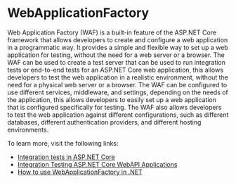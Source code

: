 # WebApplicationFactory

Web Application Factory (WAF) is a built-in feature of the ASP.NET Core framework that allows developers to create and configure a web application in a programmatic way. It provides a simple and flexible way to set up a web application for testing, without the need for a web server or a browser. The WAF can be used to create a test server that can be used to run integration tests or end-to-end tests for an ASP.NET Core web application, this allows developers to test the web application in a realistic environment, without the need for a physical web server or a browser. The WAF can be configured to use different services, middleware, and settings, depending on the needs of the application, this allows developers to easily set up a web application that is configured specifically for testing. The WAF also allows developers to test the web application against different configurations, such as different databases, different authentication providers, and different hosting environments.

To learn more, visit the following links:

- [Integration tests in ASP.NET Core](https://learn.microsoft.com/en-us/aspnet/core/test/integration-tests?view=aspnetcore-7.0)
- [Integration Testing ASP.NET Core WebAPI Applications](https://www.youtube.com/watch?v=xs8gNQjCXw0)
- [How to use WebApplicationFactory in .NET](https://stackoverflow.com/questions/69058176/how-to-use-webapplicationfactory-in-net6-without-speakable-entry-point)
